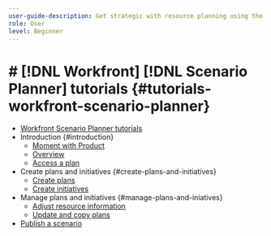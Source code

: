 ```yaml
---
user-guide-description: Get strategic with resource planning using the [!DNL Scenario Planner]. These tutorials are intended for executives, resource managers, and planners in [!DNL Workfront].
role: User
level: Beginner
---
```


# # [!DNL Workfront] [!DNL Scenario Planner] tutorials {#tutorials-workfront-scenario-planner}

+ [Workfront Scenario Planner tutorials](home.md)
+ Introduction {#introduction}
  + [Moment with Product](/help/scenario-planner-program/a-moment-with-product-workfront-scenario-planner.md)
  + [Overview](/help/scenario-planner-program/what-is-scenario-planner.md)
  + [Access a plan](/help/scenario-planner-program/access-a-plan-in-scenario-planner.md)
+ Create plans and initiatives {#create-plans-and-initiatives}
  + [Create plans](/help/scenario-planner-program/create-plans-in-the-scenario-planner.md)
  + [Create initiatives](/help/scenario-planner-program/creating-initiatives-within-a-plan.md)
+ Manage plans and initiatives {#manage-plans-and-iniatives}
  + [Adjust resource information](/help/scenario-planner-program/adjust-job-role-budget-and-cost-information-in-the-scenario-planner.md)
  + [Update and copy plans](/help/scenario-planner-program/update-and-copy-plans.md)
+ [Publish a scenario](/help/scenario-planner-program/publishing-a-scenario.md)
